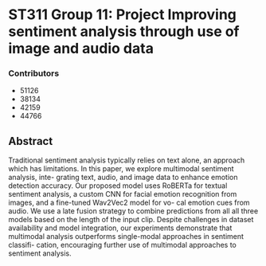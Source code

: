 # ST311 Group 11: Project Improving sentiment analysis through use of image and audio data

### Contributors
  - 51126 
  - 38134
  - 42159
  - 44766

## Abstract
Traditional sentiment analysis typically relies on text alone, an approach which has limitations. In this paper, we explore multimodal sentiment analysis, inte- grating text, audio, and image data to enhance emotion detection accuracy. Our proposed model uses RoBERTa for textual sentiment analysis, a custom CNN for facial emotion recognition from images, and a fine-tuned Wav2Vec2 model for vo- cal emotion cues from audio. We use a late fusion strategy to combine predictions from all all three models based on the length of the input clip. Despite challenges in dataset availability and model integration, our experiments demonstrate that multimodal analysis outperforms single-modal approaches in sentiment classifi- cation, encouraging further use of multimodal approaches to sentiment analysis.


